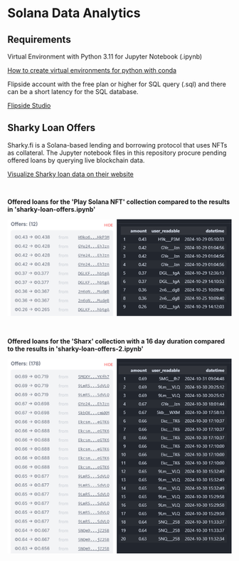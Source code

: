 # Solana Data Analytics
## **Requirements**

Virtual Environment with Python 3.11 for Jupyter Notebook (.ipynb)

[How to create virtual environments for python with conda](https://numdifftools.readthedocs.io/en/stable/how-to/create_virtual_env_with_conda.html)

Flipside account with the free plan or higher for SQL query (.sql) and there can be a short latency for the SQL database.

[Flipside Studio](https://flipsidecrypto.xyz/studio/)

## Sharky Loan Offers 
Sharky.fi is a Solana-based lending and borrowing protocol that uses NFTs as collateral. The Jupyter notebook files in this repository procure pending offered loans by querying live blockchain data. 

[Visualize Sharky loan data on their website](https://sharky.fi/beta/orderbooks)

<br>

**Offered loans for the 'Play Solana NFT' collection compared to the results in 'sharky-loan-offers.ipynb'**

![Results Comparison for 'sharky-loan-offers.ipynb'](img/sharky-loan-offers.png)

<br>

**Offered loans for the 'Sharx' collection with a 16 day duration compared to the results in 'sharky-loan-offers-2.ipynb'**

![Results Comparison for 'sharky-loan-offers.ipynb'](img/sharky-loan-offers-2.png)

